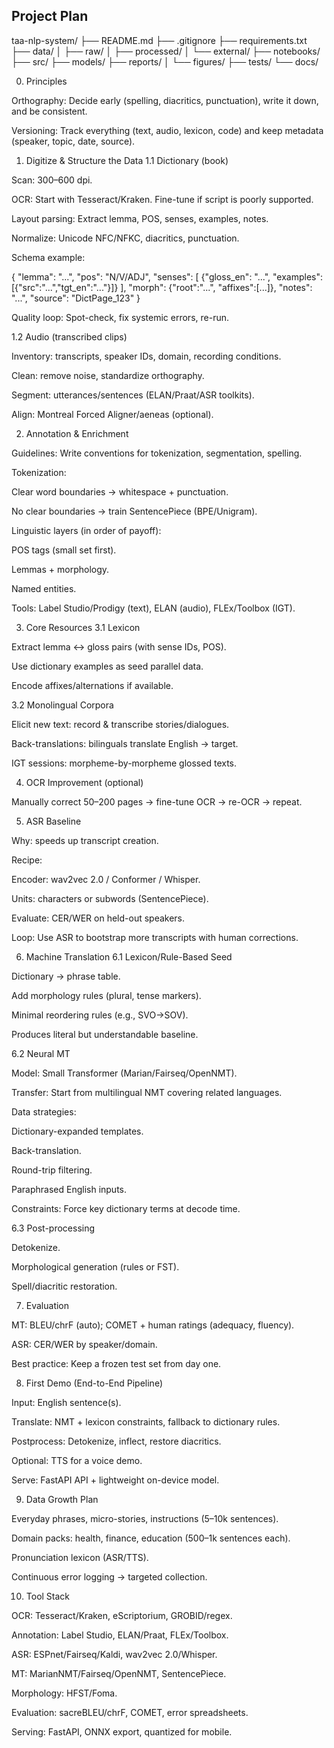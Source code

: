 ## Project Plan

taa-nlp-system/
├── README.md
├── .gitignore
├── requirements.txt
├── data/
│   ├── raw/
│   ├── processed/
│   └── external/
├── notebooks/
├── src/
├── models/
├── reports/
│   └── figures/
├── tests/
└── docs/

0. Principles

Orthography: Decide early (spelling, diacritics, punctuation), write it down, and be consistent.

Versioning: Track everything (text, audio, lexicon, code) and keep metadata (speaker, topic, date, source).

1. Digitize & Structure the Data
1.1 Dictionary (book)

Scan: 300–600 dpi.

OCR: Start with Tesseract/Kraken. Fine-tune if script is poorly supported.

Layout parsing: Extract lemma, POS, senses, examples, notes.

Normalize: Unicode NFC/NFKC, diacritics, punctuation.

Schema example:

{
  "lemma": "...",
  "pos": "N/V/ADJ",
  "senses": [
    {"gloss_en": "...", "examples":[{"src":"...","tgt_en":"..."}]}
  ],
  "morph": {"root":"...", "affixes":[...]},
  "notes": "...",
  "source": "DictPage_123"
}


Quality loop: Spot-check, fix systemic errors, re-run.

1.2 Audio (transcribed clips)

Inventory: transcripts, speaker IDs, domain, recording conditions.

Clean: remove noise, standardize orthography.

Segment: utterances/sentences (ELAN/Praat/ASR toolkits).

Align: Montreal Forced Aligner/aeneas (optional).

2. Annotation & Enrichment

Guidelines: Write conventions for tokenization, segmentation, spelling.

Tokenization:

Clear word boundaries → whitespace + punctuation.

No clear boundaries → train SentencePiece (BPE/Unigram).

Linguistic layers (in order of payoff):

POS tags (small set first).

Lemmas + morphology.

Named entities.

Tools: Label Studio/Prodigy (text), ELAN (audio), FLEx/Toolbox (IGT).

3. Core Resources
3.1 Lexicon

Extract lemma ↔ gloss pairs (with sense IDs, POS).

Use dictionary examples as seed parallel data.

Encode affixes/alternations if available.

3.2 Monolingual Corpora

Elicit new text: record & transcribe stories/dialogues.

Back-translations: bilinguals translate English → target.

IGT sessions: morpheme-by-morpheme glossed texts.

4. OCR Improvement (optional)

Manually correct 50–200 pages → fine-tune OCR → re-OCR → repeat.

5. ASR Baseline

Why: speeds up transcript creation.

Recipe:

Encoder: wav2vec 2.0 / Conformer / Whisper.

Units: characters or subwords (SentencePiece).

Evaluate: CER/WER on held-out speakers.

Loop: Use ASR to bootstrap more transcripts with human corrections.

6. Machine Translation
6.1 Lexicon/Rule-Based Seed

Dictionary → phrase table.

Add morphology rules (plural, tense markers).

Minimal reordering rules (e.g., SVO→SOV).

Produces literal but understandable baseline.

6.2 Neural MT

Model: Small Transformer (Marian/Fairseq/OpenNMT).

Transfer: Start from multilingual NMT covering related languages.

Data strategies:

Dictionary-expanded templates.

Back-translation.

Round-trip filtering.

Paraphrased English inputs.

Constraints: Force key dictionary terms at decode time.

6.3 Post-processing

Detokenize.

Morphological generation (rules or FST).

Spell/diacritic restoration.

7. Evaluation

MT: BLEU/chrF (auto); COMET + human ratings (adequacy, fluency).

ASR: CER/WER by speaker/domain.

Best practice: Keep a frozen test set from day one.

8. First Demo (End-to-End Pipeline)

Input: English sentence(s).

Translate: NMT + lexicon constraints, fallback to dictionary rules.

Postprocess: Detokenize, inflect, restore diacritics.

Optional: TTS for a voice demo.

Serve: FastAPI API + lightweight on-device model.

9. Data Growth Plan

Everyday phrases, micro-stories, instructions (5–10k sentences).

Domain packs: health, finance, education (500–1k sentences each).

Pronunciation lexicon (ASR/TTS).

Continuous error logging → targeted collection.

10. Tool Stack

OCR: Tesseract/Kraken, eScriptorium, GROBID/regex.

Annotation: Label Studio, ELAN/Praat, FLEx/Toolbox.

ASR: ESPnet/Fairseq/Kaldi, wav2vec 2.0/Whisper.

MT: MarianNMT/Fairseq/OpenNMT, SentencePiece.

Morphology: HFST/Foma.

Evaluation: sacreBLEU/chrF, COMET, error spreadsheets.

Serving: FastAPI, ONNX export, quantized for mobile.
